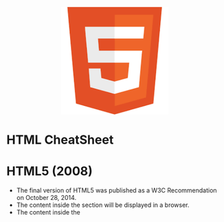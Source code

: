 <div align="center">
<img src="https://github.com/Ronixa584/WEB-DEVELOPMENT/blob/main/HTML/IMAGES/html5.png" width="250px" />
</div>

# HTML CheatSheet
# HTML5 (2008)
- The final version of HTML5 was published as a W3C Recommendation on October 28, 2014. 
- The content inside the <body> section will be displayed in a browser. 
- The content inside the <title> element will be shown in the browser's title bar or in the page's tab.
<div align="center">
<img src="https://github.com/Ronixa584/WEB-DEVELOPMENT/blob/main/HTML/IMAGES/i1.png" width="800px" />
</div>

## FACTS
- The <!DOCTYPE> declaration is not case sensitive.
- HTML is Not Case Sensitive
- All HTML elements can have attributes
- The href is attribute of <a> element/tag
- The src attribute is attribute of <img> element/tag
- The width and height attributes are attributes of <img> element/tag
- The alt is attribute of <img> element/tag


## Basic Structure
```html

<!DOCTYPE html>
<html>
  <head>
    <title>Title of the document</title>
  </head>
  <body>
    Content goes here
  </body>
</html>

```


## Headings
```html

<h1>Heading 1</h1>
<h2>Heading 2</h2>
<h3>Heading 3</h3>
<h4>Heading 4</h4>
<h5>Heading 5</h5>
<h6>Heading 6</h6>

```

## Paragraphs
```html

<p>This is a paragraph</p>

```

## Line Break
```html

<p>This is the first line.<br>This is the second line.</p>

```

## Horizontal Line
```html
<hr>
```

## Pre Tag (preformatted text)
The pre tag in HTML is used to display blocks of text or code exactly as they are, preserving whitespace and line breaks. It is useful for presenting content that requires maintaining precise spacing or indentation.
``` html
<pre>
    This is some
    preformatted
    text.
</pre>
```

## Lists
### Unordered List
```html
<ul>
  <li>List item 1</li>
  <li>List item 2</li>
</ul>
```

### Ordered List
```html
<ol>
  <li>List item 1</li>
  <li>List item 2</li>
</ol>
```

## Tables
```html 
<table>
  <thead>
    <tr>
      <th>Column 1</th>
      <th>Column 2</th>
    </tr>
  </thead>
  <tbody>
    <tr>
      <td>Row 1, Column 1</td>
      <td>Row 1, Column 2</td>
    </tr>
    <tr>
      <td>Row 2, Column 1</td>
      <td>Row 2, Column 2</td>
    </tr>
  </tbody>
</table>
```

## Forms
```html
<form>
  <label for="input">Input Label:</label>
  <input type="text" id="input" name="inputName">
  
  <label for="checkbox">Checkbox Label:</label>
  <input type="checkbox" id="checkbox" name="checkboxName" value="checkboxValue">
  
  <label>Radio Label 1:</label>
  <input type="radio" name="radioName" value="radioValue1">
  
  <label>Radio Label 2:</label>
  <input type="radio" name="radioName" value="radioValue2">
  
  <label for="date">Date:</label>
  <input type="date" id="date" name="dateName">
  
  <label for="number">Number:</label>
  <input type="number" id="number" name="numberName">
  
  <label for="color">Color:</label>
  <input type="color" id="color" name="colorName">
  
  <label for="file">File:</label>
  <input type="file" id="file" name="fileName">
  
  <button type="reset">Reset</button>
  <button type="submit">Submit</button>
</form>
```

## Formatting Elements TAGS
<div align="center">
<img src="https://github.com/Ronixa584/WEB-DEVELOPMENT/blob/main/HTML/IMAGES/Formatting_Elements.png" width="800px" />
</div>

## Quotation and Citation TAGS
bdo TAG (Bi-Directional Override)
```html
<bdo dir="rtl">This line will be written from right to left</bdo>
```
<div align="center">
<img src="https://github.com/Ronixa584/WEB-DEVELOPMENT/blob/main/HTML/IMAGES/Quotation_and_Citation.png" width="800px" />
</div>



## Comment Tag
```html
<!-- Write your comments here -->
```

## Colors
[COLOR FORMATIONS](https://htmlcolorcodes.com/ "Named link title")

## Links
```html
<a href="https://www.example.com">Link text</a>
```

## Links (Create Bookmarks)
This will help to jump from current position of tag to the chapter 4
```html
<h2 id="C4">Chapter 4</h2>
<a href="#C4">Jump to Chapter 4</a>
```

## Images
```html
<img src="image.jpg" alt="Image description">
```

## Image Maps
With image maps, you can create clickable areas on an image.(which can be used as link)
```html
<img src="image.jpg" alt="image" usemap="#workmap">
<map name="workmap">
  <area shape="rect" coords="34,44,270,350" alt="Computer" href="computer.htm">
  <area shape="rect" coords="290,172,333,250" alt="Phone" href="phone.htm">
  <area shape="circle" coords="337,300,44" alt="Coffee" href="coffee.htm">
</map>
```

## Background Images
```css
.example {
  background-image: url('path/to/image.jpg');
  background-repeat: no-repeat;
  background-size: cover;
  background-position: center;
  background-color: #f5f5f5;
  background-attachment: fixed;
  background-origin: padding-box;
  background-blend-mode: multiply;
  background-clip: content-box;
  background-opacity: 0.5;
}
```
<div align="center">
<img src="https://github.com/Ronixa584/WEB-DEVELOPMENT/blob/main/HTML/IMAGES/Background_Images.png" width="800px" />
</div>

## Favicon
A favicon is a small image displayed next to the page title in the browser tab.
```html
<head>
  <title>My Page Title</title>
  <link rel="icon" type="image/x-icon" href="/images/favicon.ico">
</head>
```

## Iframes
An inline frame is used to embed another document within the current HTML document.
### Youtube Video
```html 
<iframe width="560" height="315" src="https://www.youtube.com/embed/VIDEO_ID" frameborder="0" allowfullscreen></iframe>
```

### External Webpage
```html 
<iframe src="https://www.example.com"></iframe>
```

## Audio
```html
<audio src="audio_file.mp3" controls></audio>
```

## Video
```html
<video src="video_file.mp4" controls></video>
```

## Block and Inline Elements
### Block-level Elements
- A block-level element always starts on a new line, and the browsers automatically add some space (a margin) before and after the element.
- A block-level element always takes up the full width available (stretches out to the left and right as far as it can).
- The <div> element is a block-level and is often used as a container for other HTML elements
```html
<div>
  <h1>Welcome to Our Website</h1>
  <p>This is a paragraph of text.</p>
</div>
```

### Inline Elements
- An inline element does not start on a new line.
- The <span> element is an inline container used to mark up a part of a text, or a part of a document
```html
<p>
  This is a <span style="color: blue;">blue</span> text.
</p>
```

## Difference Between Class and ID
- A class name can be used by multiple HTML elements, while an id name must only be used by one HTML element within the page

## Layout Elements

<div align="center">
<img src="https://github.com/Ronixa584/WEB-DEVELOPMENT/blob/main/HTML/IMAGES/layout.png" width="800px" />
</div>

## Layout Techniques
- CSS framework : CSS framework, like W3.CSS or Bootstrap.
- CSS float property : It is common to do entire web layouts using the CSS float property.
- CSS flexbox 
- CSS grid

## Semantic and Non-Semantic Elements
A semantic element clearly describes its meaning to both the browser and the developer.
- Examples of semantic elements: <form>, <table>, and <article> - Clearly defines its content.
- Examples of non-semantic elements: <div> and <span> - Tells nothing about its content.

## Responsive Web Design
Responsive Web Design is about using HTML and CSS to automatically resize, hide, shrink, or enlarge, a website, to make it look good on all devices (desktops, tablets, and phones):
Responsive screen
1. Viewport
By setting viewports as per device sizes

1.  Responsive Images
- Using the width Property
If the CSS width property is set to 100%, the image will be responsive and scale up and down
- Using the max-width Property
If the max-width property is set to 100%, the image will scale down if it has to, but never scale up to be larger than its original size.

3. picture TAG
The HTML <picture> element allows you to display different pictures for different devices or screen sizes.
It is used to make a responsive web page
```html
<picture>
  <source media="(min-width: 650px)" srcset="img_food.jpg">
  <source media="(min-width: 465px)" srcset="img_car.jpg">
  <img src="img_girl.jpg">
</picture>
```

4. Responsive Text Size
The text size can be set with a "vw" unit, which means the "viewport width".
```html
<h1 style="font-size:10vw">Hello World</h1>
```

## HTML elements
1. head Element/TAG
The head tag contains metadata.Metadata typically define the document title, character set, styles, scripts, and other meta information.

2. title Element
The content of a page title is very important for search engine optimization (SEO)

3. style Element
Will be discussed at end of this document and in CSS part

4. link Element
```html
<link rel="stylesheet" href="mystyle.css">
```

5. meta Element
The meta element is typically used to specify the character set, page description, keywords, author of the document, and viewport settings.
This content is used by a SEO.
Setting The Viewport
```html
<meta name="viewport" content="width=device-width, initial-scale=1.0">
```
<div align="center">
<img src="https://github.com/Ronixa584/WEB-DEVELOPMENT/blob/main/HTML/IMAGES/meta.png" width="800px" />
</div>


## TAGS AND ITS ATTRIBUTES
### FORM
<div align="center">
<img src="https://github.com/Ronixa584/WEB-DEVELOPMENT/blob/main/HTML/IMAGES/form_attributes.png" width="800px" />
</div>

### ANCHOR
<div align="center">
<img src="https://github.com/Ronixa584/WEB-DEVELOPMENT/blob/main/HTML/IMAGES/anchor_attributes.png" width="800px" />
</div>

### IMAGES
<div align="center">
<img src="https://github.com/Ronixa584/WEB-DEVELOPMENT/blob/main/HTML/IMAGES/image_attributes.png" width="800px" />
</div>

### AUDIO
<div align="center">
<img src="https://github.com/Ronixa584/WEB-DEVELOPMENT/blob/main/HTML/IMAGES/audio_attributes.png" width="800px" />
</div>

### VIDEO
<div align="center">
<img src="https://github.com/Ronixa584/WEB-DEVELOPMENT/blob/main/HTML/IMAGES/video_attributes.png" width="800px" />
</div>

### STYLE ATTRIBUTE 
<div align="center">
<img src="https://github.com/Ronixa584/WEB-DEVELOPMENT/blob/main/HTML/IMAGES/style_attribute.png" width="800px" />
</div>






